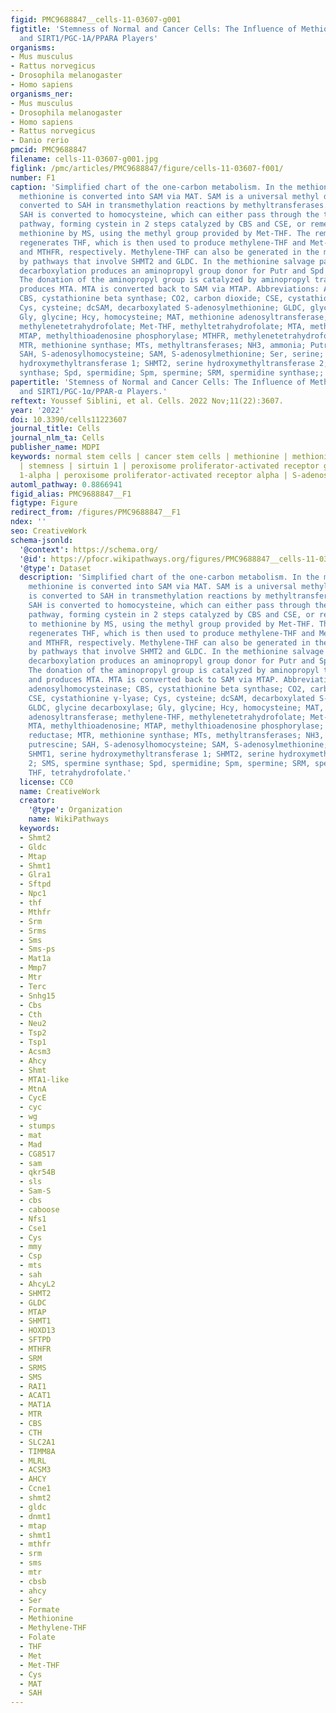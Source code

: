 ```yaml
---
figid: PMC9688847__cells-11-03607-g001
figtitle: 'Stemness of Normal and Cancer Cells: The Influence of Methionine Needs
  and SIRT1/PGC-1A/PPARA Players'
organisms:
- Mus musculus
- Rattus norvegicus
- Drosophila melanogaster
- Homo sapiens
organisms_ner:
- Mus musculus
- Drosophila melanogaster
- Homo sapiens
- Rattus norvegicus
- Danio rerio
pmcid: PMC9688847
filename: cells-11-03607-g001.jpg
figlink: /pmc/articles/PMC9688847/figure/cells-11-03607-f001/
number: F1
caption: 'Simplified chart of the one-carbon metabolism. In the methionine cycle,
  methionine is converted into SAM via MAT. SAM is a universal methyl donor. SAM is
  converted to SAH in transmethylation reactions by methyltransferases. The resulting
  SAH is converted to homocysteine, which can either pass through the transsulfuration
  pathway, forming cystein in 2 steps catalyzed by CBS and CSE, or remethylated to
  methionine by MS, using the methyl group provided by Met-THF. The remethylation
  regenerates THF, which is then used to produce methylene-THF and Met-THF via SHMT1
  and MTHFR, respectively. Methylene-THF can also be generated in the mitochondria
  by pathways that involve SHMT2 and GLDC. In the methionine salvage pathway, SAM
  decarboxylation produces an aminopropyl group donor for Putr and Spd synthesis.
  The donation of the aminopropyl group is catalyzed by aminopropyl transferases and
  produces MTA. MTA is converted back to SAM via MTAP. Abbreviations: AHCY, adenosylhomocysteinase;
  CBS, cystathionine beta synthase; CO2, carbon dioxide; CSE, cystathionine γ-lyase;
  Cys, cysteine; dcSAM, decarboxylated S-adenosylmethionine; GLDC, glycine decarboxylase;
  Gly, glycine; Hcy, homocysteine; MAT, methionine adenosyltransferase; methylene-THF,
  methylenetetrahydrofolate; Met-THF, methyltetrahydrofolate; MTA, methylthioadenosine;
  MTAP, methylthioadenosine phosphorylase; MTHFR, methylenetetrahydrofolate reductase;
  MTR, methionine synthase; MTs, methyltransferases; NH3, ammonia; Putr, putrescine;
  SAH, S-adenosylhomocysteine; SAM, S-adenosylmethionine; Ser, serine; SHMT1, serine
  hydroxymethyltransferase 1; SHMT2, serine hydroxymethyltransferase 2; SMS, spermine
  synthase; Spd, spermidine; Spm, spermine; SRM, spermidine synthase;; THF, tetrahydrofolate.'
papertitle: 'Stemness of Normal and Cancer Cells: The Influence of Methionine Needs
  and SIRT1/PGC-1α/PPAR-α Players.'
reftext: Youssef Siblini, et al. Cells. 2022 Nov;11(22):3607.
year: '2022'
doi: 10.3390/cells11223607
journal_title: Cells
journal_nlm_ta: Cells
publisher_name: MDPI
keywords: normal stem cells | cancer stem cells | methionine | methionine dependence
  | stemness | sirtuin 1 | peroxisome proliferator-activated receptor gamma coactivator
  1-alpha | peroxisome proliferator-activated receptor alpha | S-adenosylmethionine
automl_pathway: 0.8866941
figid_alias: PMC9688847__F1
figtype: Figure
redirect_from: /figures/PMC9688847__F1
ndex: ''
seo: CreativeWork
schema-jsonld:
  '@context': https://schema.org/
  '@id': https://pfocr.wikipathways.org/figures/PMC9688847__cells-11-03607-g001.html
  '@type': Dataset
  description: 'Simplified chart of the one-carbon metabolism. In the methionine cycle,
    methionine is converted into SAM via MAT. SAM is a universal methyl donor. SAM
    is converted to SAH in transmethylation reactions by methyltransferases. The resulting
    SAH is converted to homocysteine, which can either pass through the transsulfuration
    pathway, forming cystein in 2 steps catalyzed by CBS and CSE, or remethylated
    to methionine by MS, using the methyl group provided by Met-THF. The remethylation
    regenerates THF, which is then used to produce methylene-THF and Met-THF via SHMT1
    and MTHFR, respectively. Methylene-THF can also be generated in the mitochondria
    by pathways that involve SHMT2 and GLDC. In the methionine salvage pathway, SAM
    decarboxylation produces an aminopropyl group donor for Putr and Spd synthesis.
    The donation of the aminopropyl group is catalyzed by aminopropyl transferases
    and produces MTA. MTA is converted back to SAM via MTAP. Abbreviations: AHCY,
    adenosylhomocysteinase; CBS, cystathionine beta synthase; CO2, carbon dioxide;
    CSE, cystathionine γ-lyase; Cys, cysteine; dcSAM, decarboxylated S-adenosylmethionine;
    GLDC, glycine decarboxylase; Gly, glycine; Hcy, homocysteine; MAT, methionine
    adenosyltransferase; methylene-THF, methylenetetrahydrofolate; Met-THF, methyltetrahydrofolate;
    MTA, methylthioadenosine; MTAP, methylthioadenosine phosphorylase; MTHFR, methylenetetrahydrofolate
    reductase; MTR, methionine synthase; MTs, methyltransferases; NH3, ammonia; Putr,
    putrescine; SAH, S-adenosylhomocysteine; SAM, S-adenosylmethionine; Ser, serine;
    SHMT1, serine hydroxymethyltransferase 1; SHMT2, serine hydroxymethyltransferase
    2; SMS, spermine synthase; Spd, spermidine; Spm, spermine; SRM, spermidine synthase;;
    THF, tetrahydrofolate.'
  license: CC0
  name: CreativeWork
  creator:
    '@type': Organization
    name: WikiPathways
  keywords:
  - Shmt2
  - Gldc
  - Mtap
  - Shmt1
  - Glra1
  - Sftpd
  - Npc1
  - thf
  - Mthfr
  - Srm
  - Srms
  - Sms
  - Sms-ps
  - Mat1a
  - Mmp7
  - Mtr
  - Terc
  - Snhg15
  - Cbs
  - Cth
  - Neu2
  - Tsp2
  - Tsp1
  - Acsm3
  - Ahcy
  - Shmt
  - MTA1-like
  - MtnA
  - CycE
  - cyc
  - wg
  - stumps
  - mat
  - Mad
  - CG8517
  - sam
  - qkr54B
  - sls
  - Sam-S
  - cbs
  - caboose
  - Nfs1
  - Cse1
  - Cys
  - mmy
  - Csp
  - mts
  - sah
  - AhcyL2
  - SHMT2
  - GLDC
  - MTAP
  - SHMT1
  - HOXD13
  - SFTPD
  - MTHFR
  - SRM
  - SRMS
  - SMS
  - RAI1
  - ACAT1
  - MAT1A
  - MTR
  - CBS
  - CTH
  - SLC2A1
  - TIMM8A
  - MLRL
  - ACSM3
  - AHCY
  - Ccne1
  - shmt2
  - gldc
  - dnmt1
  - mtap
  - shmt1
  - mthfr
  - srm
  - sms
  - mtr
  - cbsb
  - ahcy
  - Ser
  - Formate
  - Methionine
  - Methylene-THF
  - Folate
  - THF
  - Met
  - Met-THF
  - Cys
  - MAT
  - SAH
---
```


